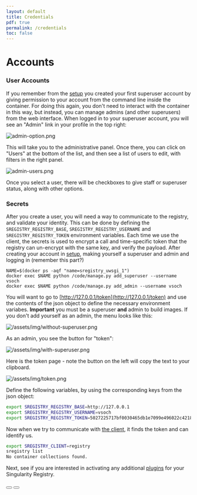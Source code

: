 ```yaml
---
layout: default
title: Credentials
pdf: true
permalink: /credentials
toc: false
---
```


# Accounts

### User Accounts
If you remember from the [setup](/sregistry/setup#create-accounts) you created your first superuser account by giving permission to your account from the command line inside the container. For doing this again, you don't need to interact with the container in this way, but instead, you can manage admins (and other superusers) from the web interface. When logged in to your superuser account, you will see an "Admin" link in your profile in the top right:

![admin-option.png](assets/img/admin-option.png)

This will take you to the administrative panel. Once there, you can click on "Users" at the bottom of the list, and then see a list of users to edit, with filters in the right panel.

![admin-users.png](assets/img/admin-users.png)

Once you select a user, there will be checkboxes to give staff or superuser status, along with other options.


### Secrets
After you create a user, you will need a way to communicate to the registry, and validate your identity. This can be done by defining the `SREGISTRY_REGISTRY_BASE`, `SREGISTRY_REGISTRY_USERNAME` and `SREGISTRY_REGISTRY_TOKEN` environment variables. Each time we use the client, the secrets is used to encrypt a call and time-specific token that the registry can un-encrypt with the same key, and verify the payload. After creating your account in [setup](/sregistry/setup), making yourself a superuser and admin and logging in (remember this part?)


```
NAME=$(docker ps -aqf "name=sregistry_uwsgi_1")
docker exec $NAME python /code/manage.py add_superuser --username vsoch
docker exec $NAME python /code/manage.py add_admin --username vsoch
```

You will want to go to [http://127.0.0.1/token](http://127.0.0.1/token) and use the contents of the json object to define the necessary environment variabes. **Important** you must be a superuser **and** admin to build images. If you don't add yourself as an admin, the menu looks like this:

![/assets/img/without-superuser.png](assets/img/without-superuser.png)

As an admin, you see the button for "token":

![/assets/img/with-superuser.png](assets/img/with-superuser.png)


Here is the token page - note the button on the left will copy the text to your clipboard.

![/assets/img/token.png](assets/img/token.png)

Define the following variables, by using the corresponding keys from the json object:

```bash
export SREGISTRY_REGISTRY_BASE=http://127.0.0.1
export SREGISTRY_REGISTRY_USERNAME=vsoch
export SREGISTRY_REGISTRY_TOKEN=5027225717bf0030465db1e7099e496022c42181
```

Now when we try to communicate with [the client](/sregistry-cli/client-registry), it finds the token and can identify us.

```bash
export SREGISTRY_CLIENT=registry
sregistry list
No container collections found.
```

Next, see if you are interested in activating any additional [plugins](/sregistry/plugins) for your Singularity Registry.

<div>
    <a href="/sregistry/setup"><button class="previous-button btn btn-primary"><i class="fa fa-chevron-left"></i> </button></a>
    <a href="/sregistry/plugins"><button class="next-button btn btn-primary"><i class="fa fa-chevron-right"></i> </button></a>
</div><br>

